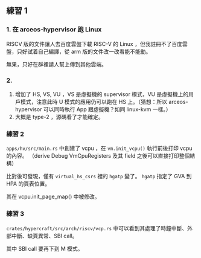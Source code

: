 ## 練習 1

### 1. 在 arceos-hypervisor 跑 Linux

RISCV 版的文件讓人去百度雲盤下載 RISC-V 的 Linux ，但我註冊不了百度雲盤，只好試着自己編譯，從 arm 版的文件改一改看能不能動。

無果，只好在群裡請人幫上傳到其他雲端。

### 2.
1. 增加了 HS, VS, VU ，VS 是虛擬機的 supervisor 模式，VU 是虛擬機上的用戶模式，注意此時 U 模式的應用仍可以跑在 HS 上。（猜想：所以 arceos-hypervisor 可以同時執行 App 跟虛擬機？如同 linux-kvm 一樣。）
2. 大概是 type-2 ，源碼看了才能確定。

### 練習 2

`apps/hv/src/main.rs` 中創建了 vcpu ，在 `vm.init_vcpu()` 執行前後打印 vcpu 的內容。
（derive Debug VmCpuRegisters 及其 field 之後可以直接打印整個結構）

比對後可發現，僅有 `virtual_hs_csrs` 裡的 `hgatp` 變了。 `hgatp` 指定了 GVA 到 HPA 的頁表位置。

其在 vcpu.init_page_map() 中被修改。

### 練習 3

`crates/hypercraft/src/arch/riscv/vcp.rs` 中可以看到其處理了時鐘中斷、外部中斷、缺頁異常、SBI call。

其中 SBI call 要再下到 M 模式。
